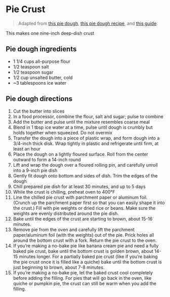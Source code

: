 # Pie Crust

> Adapted from [this pie dough](https://www.marthastewart.com/336777/basic-pie-dough), [this pie dough recipe](https://www.bonappetit.com/recipe/butter-pie-crust), and [this guide](https://sallysbakingaddiction.com/how-to-blind-bake-pie-crust/).

This makes one nine-inch deep-dish crust

## Pie dough ingredients
* 1 1/4 cups all-purpose flour
* 1/2 teaspoon salt
* 1/2 teaspoon sugar
* 1/2 cup unsalted butter, cold
* ~3 tablespoons ice water

## Pie dough directions
1. Cut the butter into slices
1. In a food processor, combine the flour, salt and sugar; pulse to combine
1. Add the butter and pulse until the mixture resembles coarse meal
1. Blend in 1 tbsp ice water at a time, pulse until dough is crumbly but holds together when squeezed. Do not overmix
1. Transfer the dough into a piece of plastic wrap, and form dough into a 3/4-inch thick disk. Wrap tightly in plastic and refrigerate until firm, at least an hour
1. Place the dough on a lightly floured surface. Roll from the center outward to form a 14-inch round
1. Lift and wrap the dough over a floured rolling pin, and carefully unroll into a 9-inch pie dish
1. Gently fit dough onto bottom and sides of dish. Trim the edges of the dough
1. Chill prepared pie dish for at least 30 minutes, and up to 5 days
1. While the crust is chilling, preheat oven to 400°F
1. Line the chilled pie crust with parchment paper or aluminum foil. (Crunch up the parchment paper first so that you can easily shape it into the crust.) Fill with pie weights or dried rice or beans. Make sure the weights are evenly distributed around the pie dish.
1. Bake until the edges of the crust are starting to brown, about 15-16 minutes.
1. Remove pie from the oven and carefully lift the parchment paper/aluminum foil (with the weights) out of the pie. Prick holes all around the bottom crust with a fork. Return the pie crust to the oven.
1. If you’re making a no-bake pie like banana cream pie and need a fully baked pie crust, bake until the bottom crust is golden brown, about 14-15 minutes longer. For a partially baked pie crust (like if you’re baking the pie crust once it is filled like a quiche) bake until the bottom crust is just beginning to brown, about 7-8 minutes.
1. If you’re making a no-bake pie, let the baked crust cool completely before adding the filling. For pies that will go back in the oven, like quiche or pumpkin pie, the crust can still be warm when you add the filling.
